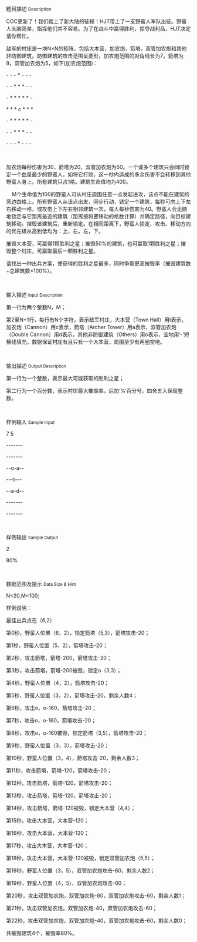 <div class="panel panel-default">
<div class="area-title">
<span>
题目描述
<small>Description</small>
</span></div>
<div class="panel-body">

<p>COC更新了！我们踏上了新大陆的征程！HJT带上了一支野蛮人军队出征。野蛮人头脑简单，指挥他们并不容易。为了在战斗中赢得胜利，掠夺战利品，HJT决定请你帮忙。</p><p>敌军的村庄是一块N×N的矩阵，包括大本营，加农炮，箭塔，双管加农炮和其他非防御建筑。防御建筑的攻击范围呈菱形，加农炮范围的对角线长为7，箭塔为9，双管加农炮为5，如下(加农炮范围)：</p><p>- - - * - - -</p><p>- - * * * - -</p><p>- * * * * * -</p><p>* * * c * * *</p><p>- * * * * * -</p><p>- - * * * - -</p><p>- - - * - - -<span style=""></span></p><p><br></p><p>加农炮每秒伤害为30，箭塔为20，双管加农炮为60。一个或多个建筑只会同时锁定一个血量最少的野蛮人，如将它打败，这一秒内造成的多余伤害不会转移到其他野蛮人身上。所有建筑只占1格。建筑生命值均为400。</p><p>    M个生命值为100的野蛮人可从村庄周围任意一点发起进攻，该点不能在建筑的旁边四格上。所有野蛮人从该点出发，同步行动，锁定一个建筑，每秒可向上下左右移动一格，或攻击上下左右相邻建筑一次，每人每秒伤害为40。野蛮人会无脑地锁定与它距离最近的建筑（距离按将要移动的格数计算）并确定路径，向目标建筑移动。摧毁该建筑后，重新锁定。在相同距离下，野蛮人锁定、攻击、移动方向的优先级从高到低均为：上，右，左，下。</p><p>摧毁大本营，可赢得1颗胜利之星；摧毁50%的建筑，也可赢取1颗胜利之星；摧毁整个村庄，可赢取最后一颗胜利之星。</p><p>请找出一种出兵方案，使获得的胜利之星最多，同时争取更高摧毁率（摧毁建筑数÷总建筑数×100%）。</p><p><br></p>

</div>
</div>

<div class="panel panel-default">
<div class="area-title">
<span>
输入描述
<small>Input Description</small>
</span></div>
<div class="panel-body">
<p>第一行为两个整数N，M；<br></p><p>第2至N+1行，每行有N个字符，表示敌军村庄，大本营（Town Hall）用t表示，加农炮（Cannon）用c表示，箭塔（Archer Tower）用a表示，双管加农炮（Double Cannon）用d表示，其他非防御建筑（Others）用o表示，空地用‘-’短横线填充。数据保证村庄有且只有一个大本营，周围至少有两圈空地。</p><p><br></p>

</div>
</div>
<div  class="panel panel-default">
<div class="area-title">
<span>
输出描述
<small>Output Description</small>
</span></div>
<div class="panel-body">

<p>第一行为一个整数，表示最大可能获取的胜利之星；</p><p>第二行为一个百分数，表示村庄最大摧毁率，后加‘%’百分号，四舍五入保留整数。</p><p><br/></p>

</div>
</div>


<div class="panel panel-default">
<div class="area-title">
<span>
样例输入
<small>Sample Input</small>
</span></div>
<div class="panel-body">
<p>7 5</p><p>-------</p><p>-------</p><p>--o-a--</p><p>---t---</p><p>--a-d--</p><p>-------</p><p>-------</p><p><br></p>

</div>
</div>

<div class="panel panel-default">
<div class="area-title">
<span>
样例输出
<small>Sample Output</small>
</span></div>
<div class="panel-body">
<p>2</p><p>80%</p><p><br></p>

</div>
</div>

<div class="panel panel-default">
<div class="area-title">
<span>
数据范围及提示
<small>Data Size & Hint</small>
</span></div>
<div class="panel-body">
<p>N&lt;20,M&lt;100;</p><p>样例说明：</p><p>最佳出兵点在（6,2）</p><p>第0秒，野蛮人位置（6，2），锁定箭塔（5,3），箭塔攻击-20；</p><p>第1秒，野蛮人位置（5，2），箭塔攻击-20；</p><p>第2秒，攻击箭塔，箭塔-200，箭塔攻击-20；</p><p>第3秒，攻击箭塔，箭塔-200被毁，锁定o（3,3）；</p><p>第4秒，野蛮人位置（4，2），箭塔攻击-20；</p><p>第5秒，野蛮人位置（3，2），箭塔攻击-20，剩余人数4；</p><p>第6秒，攻击o，o-160，箭塔攻击-20；</p><p>第7秒，攻击o，o-160，箭塔攻击-20；</p><p>第8秒，攻击o，o-160被毁，锁定箭塔（3,5），箭塔攻击-20；</p><p>第9秒，野蛮人位置（3，3），箭塔攻击-20；</p><p>第10秒，野蛮人位置（3，4），箭塔攻击-20，剩余人数3；</p><p>第11秒，攻击箭塔，箭塔-120，箭塔攻击-20；</p><p>第12秒，攻击箭塔，箭塔-120，箭塔攻击-20；</p><p>第13秒，攻击箭塔，箭塔-120，箭塔攻击-20；</p><p>第14秒，攻击箭塔，箭塔-120被毁，锁定大本营（4,4）；</p><p>第15秒，攻击大本营，大本营-120；</p><p>第16秒，攻击大本营，大本营-120；</p><p>第17秒，攻击大本营，大本营-120；</p><p>第18秒，攻击大本营，大本营-120被毁，锁定双管加农炮（5,5）；</p><p>第19秒，野蛮人位置（3，5），双管加农炮攻击-60，剩余人数2；</p><p>第19秒，野蛮人位置（4，5），双管加农炮攻击-60；</p><p>第20秒，攻击双管加农炮，双管加农炮-80，双管加农炮攻击-60，剩余人数1；</p><p>第21秒，攻击双管加农炮，双管加农炮-40，双管加农炮攻击-60；</p><p>第22秒，攻击双管加农炮，双管加农炮-40，双管加农炮攻击-60，剩余人数0；</p><p>共摧毁建筑4个，摧毁率80%。</p><p><br></p>
</div>
</div>